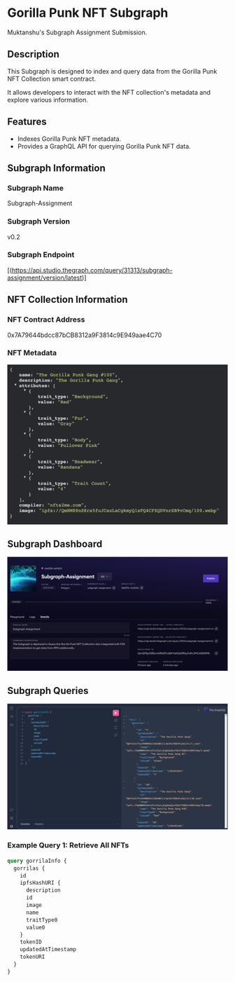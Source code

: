 # Gorilla Punk NFT Subgraph
Muktanshu's Subgraph Assignment Submission.

## Description

This Subgraph is designed to index and query data from the Gorilla Punk NFT Collection smart contract.

It allows developers to interact with the NFT collection's metadata and explore various information.

## Features

- Indexes Gorilla Punk NFT metadata.
- Provides a GraphQL API for querying Gorilla Punk NFT data.

## Subgraph Information

### Subgraph Name

Subgraph-Assignment

### Subgraph Version

v0.2

### Subgraph Endpoint

[(https://api.studio.thegraph.com/query/31313/subgraph-assignment/version/latest)]

## NFT Collection Information

### NFT Contract Address

0x7A79644bdcc87bCB8312a9F3814c9E949aae4C70

### NFT Metadata

![1705071918691](image/README/1705071918691.png)

## Subgraph Dashboard

![1705071956385](image/README/1705071956385.png)

## Subgraph Queries

![1705073624913](image/README/1705073624913.png)

### Example Query 1: Retrieve All NFTs

```graphql
query gorrilaInfo {
  gorrilas {
    id
    ipfsHashURI {
      description
      id
      image
      name
      traitType0
      value0
    }
    tokenID
    updatedAtTimestamp
    tokenURI
  }
}
```
